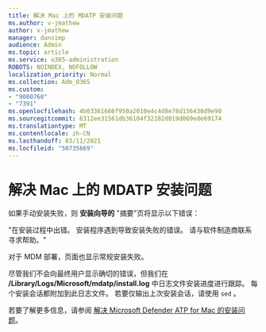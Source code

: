 ```yaml
---
title: 解决 Mac 上的 MDATP 安装问题
ms.author: v-jmathew
author: v-jmathew
manager: dansimp
audience: Admin
ms.topic: article
ms.service: o365-administration
ROBOTS: NOINDEX, NOFOLLOW
localization_priority: Normal
ms.collection: Adm_O365
ms.custom:
- "9000760"
- "7391"
ms.openlocfilehash: 4b03361666f950a2010e4c4d8e78d156438d9e90
ms.sourcegitcommit: 6312ee31561db36104f32282d019d069ede69174
ms.translationtype: MT
ms.contentlocale: zh-CN
ms.lasthandoff: 03/11/2021
ms.locfileid: "50735669"
---
```

# <a name="troubleshoot-mdatp-installation-problems-on-a-mac"></a>解决 Mac 上的 MDATP 安装问题

如果手动安装失败，则 **安装向导的** "摘要"页将显示以下错误：

"在安装过程中出错。 安装程序遇到导致安装失败的错误。 请与软件制造商联系寻求帮助。"

对于 MDM 部署，页面也显示常规安装失败。

尽管我们不会向最终用户显示确切的错误，但我们在 **/Library/Logs/Microsoft/mdatp/install.log** 中日志文件安装进度进行跟踪。 每个安装会话都附加到此日志文件。 若要仅输出上次安装会话，请使用 `sed` 。

若要了解更多信息，请参阅 [解决 Microsoft Defender ATP for Mac 的安装问题](https://go.microsoft.com/fwlink/?linkid=2144615)。
